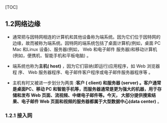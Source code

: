 [TOC]



## 1.2网络边缘

* 通常把与因特网相连的计算机和其他设备称为端系统。因为它们位于因特网的边缘，故而被称为端系统。因特网的端系统包括了桌面计算机(例如，桌面 PC Mac 和Linux 设备)、服务器(例如， Web 和电子邮件 服务器)和移动计算机(例如，便携机、智能手机和平板电脑) 。

* 端系统也称为**主机( host)** ，因为它们容纳(即运行)应用程序，如 Web 浏览器程 序、 Web 服务器程序、电子邮件客户程序或电子邮件服务器程序等 。
* 主机有时又被进一步划分为两类 :**客户 ( client) **和**服务器 (server) **。客户通常是桌面PC、移动 PC 和智能手机等，而服务器通常是更为强大的机器，用于存储和发布 Web 页面、流视频、中继电子邮件等。今天， 大部分提供搜索结果、电子邮件 Web 页面和视频的服务器都属于大型**数据中心(data center)** 。

### 1.2.1 接入网
